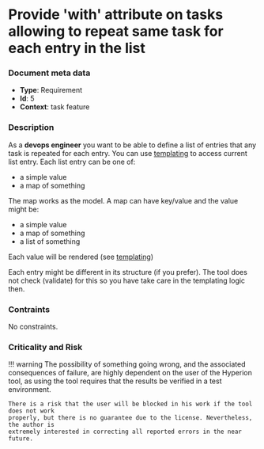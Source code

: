 # Provide 'with' attribute on tasks allowing to repeat same task for each entry in the list

### Document meta data
 - **Type**: Requirement
 - **Id**: 5
 - **Context**: task feature

### Description

As a **devops engineer** you want to be able to define a list of entries that any
task is repeated for each entry. You can use [templating](templating.md) to access
current list entry. Each list entry can be one of:
 - a simple value
 - a map of something

The map works as the model. A map can have key/value and the value might be:

 - a simple value
 - a map of something
 - a list of something

Each value will be rendered (see [templating](templating.md))

Each entry might be different in its structure (if you prefer).
The tool does not check (validate) for this so you
have take care in the templating logic then.

### Contraints

No constraints.

### Criticality and Risk

!!! warning
    The possibility of something going wrong, and the associated consequences of failure,
    are highly dependent on the user of the Hyperion tool, as using the tool requires that
    the results be verified in a test environment.

    There is a risk that the user will be blocked in his work if the tool does not work
    properly, but there is no guarantee due to the license. Nevertheless, the author is
    extremely interested in correcting all reported errors in the near future.
